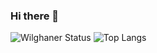 ### Hi there 👋

<!--
**WilghanerSilva/WilghanerSIlva** is a ✨ _special_ ✨ repository because its `README.md` (this file) appears on your GitHub profile.

Here are some ideas to get you started:

- 🔭 I’m currently working on ...
- 🌱 I’m currently learning ...
- 👯 I’m looking to collaborate on ...
- 🤔 I’m looking for help with ...
- 💬 Ask me about ...
- 📫 How to reach me: ...
- 😄 Pronouns: ...
- ⚡ Fun fact: ...
-->

![Wilghaner Status](https://github-readme-stats.vercel.app/api?username=WilghanerSilva&show_icons=true&count_private=true&theme=dark)
![Top Langs](https://github-readme-stats.vercel.app/api/top-langs/?username=WilghanerSilva&count_private=true)
